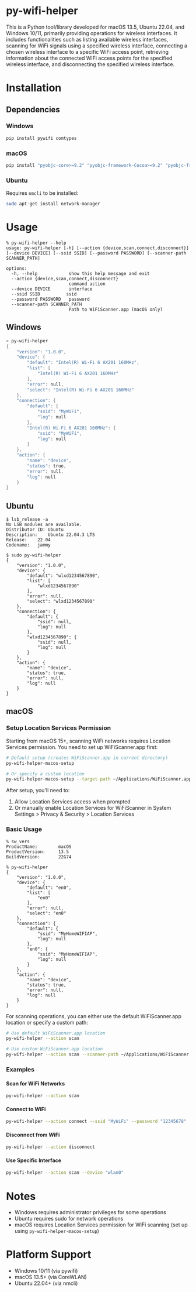 # py-wifi-helper

This is a Python tool/library developed for macOS 13.5, Ubuntu 22.04, and Windows 10/11, primarily providing operations for wireless interfaces. It includes functionalities such as listing available wireless interfaces, scanning for WiFi signals using a specified wireless interface, connecting a chosen wireless interface to a specific WiFi access point, retrieving information about the connected WiFi access points for the specified wireless interface, and disconnecting the specified wireless interface.

# Installation

## Dependencies

### Windows
```bash
pip install pywifi comtypes
```

### macOS
```bash
pip install "pyobjc-core>=9.2" "pyobjc-framework-Cocoa>=9.2" "pyobjc-framework-CoreWLAN>=9.2"
```

### Ubuntu
Requires `nmcli` to be installed:
```bash
sudo apt-get install network-manager
```

# Usage

```
% py-wifi-helper --help
usage: py-wifi-helper [-h] [--action {device,scan,connect,disconnect}] [--device DEVICE] [--ssid SSID] [--password PASSWORD] [--scanner-path SCANNER_PATH]

options:
  -h, --help            show this help message and exit
  --action {device,scan,connect,disconnect}
                        command action
  --device DEVICE       interface
  --ssid SSID          ssid
  --password PASSWORD   password
  --scanner-path SCANNER_PATH
                        Path to WiFiScanner.app (macOS only)
```

## Windows

```powershell
> py-wifi-helper
{
    "version": "1.0.0",
    "device": {
        "default": "Intel(R) Wi-Fi 6 AX201 160MHz",
        "list": [
            "Intel(R) Wi-Fi 6 AX201 160MHz"
        ],
        "error": null,
        "select": "Intel(R) Wi-Fi 6 AX201 160MHz"
    },
    "connection": {
        "default": {
            "ssid": "MyWiFi",
            "log": null
        },
        "Intel(R) Wi-Fi 6 AX201 160MHz": {
            "ssid": "MyWiFi",
            "log": null
        }
    },
    "action": {
        "name": "device",
        "status": true,
        "error": null,
        "log": null
    }
}
```

## Ubuntu

```
$ lsb_release -a
No LSB modules are available.
Distributor ID:	Ubuntu
Description:	Ubuntu 22.04.3 LTS
Release:	22.04
Codename:	jammy

$ sudo py-wifi-helper
{
    "version": "1.0.0",
    "device": {
        "default": "wlxd1234567890",
        "list": [
            "wlxd1234567890"
        ],
        "error": null,
        "select": "wlxd1234567890"
    },
    "connection": {
        "default": {
            "ssid": null,
            "log": null
        },
        "wlxd1234567890": {
            "ssid": null,
            "log": null
        }
    },
    "action": {
        "name": "device",
        "status": true,
        "error": null,
        "log": null
    }
}
```

## macOS

### Setup Location Services Permission
Starting from macOS 15+, scanning WiFi networks requires Location Services permission. You need to set up WiFiScanner.app first:

```bash
# Default setup (creates WiFiScanner.app in current directory)
py-wifi-helper-macos-setup

# Or specify a custom location
py-wifi-helper-macos-setup --target-path ~/Applications/WiFiScanner.app
```

After setup, you'll need to:
1. Allow Location Services access when prompted
2. Or manually enable Location Services for WiFiScanner in System Settings > Privacy & Security > Location Services

### Basic Usage

```
% sw_vers
ProductName:		macOS
ProductVersion:		13.5
BuildVersion:		22G74

% py-wifi-helper
{
    "version": "1.0.0",
    "device": {
        "default": "en0",
        "list": [
            "en0"
        ],
        "error": null,
        "select": "en0"
    },
    "connection": {
        "default": {
            "ssid": "MyHomeWIFIAP",
            "log": null
        },
        "en0": {
            "ssid": "MyHomeWIFIAP",
            "log": null
        }
    },
    "action": {
        "name": "device",
        "status": true,
        "error": null,
        "log": null
    }
}
```

For scanning operations, you can either use the default WiFiScanner.app location or specify a custom path:
```bash
# Use default WiFiScanner.app location
py-wifi-helper --action scan

# Use custom WiFiScanner.app location
py-wifi-helper --action scan --scanner-path ~/Applications/WiFiScanner.app
```

### Examples

#### Scan for WiFi Networks
```bash
py-wifi-helper --action scan
```

#### Connect to WiFi
```bash
py-wifi-helper --action connect --ssid "MyWiFi" --password "12345678"
```

#### Disconnect from WiFi
```bash
py-wifi-helper --action disconnect
```

#### Use Specific Interface
```bash
py-wifi-helper --action scan --device "wlan0"
```

# Notes

- Windows requires administrator privileges for some operations
- Ubuntu requires sudo for network operations
- macOS requires Location Services permission for WiFi scanning (set up using `py-wifi-helper-macos-setup`)

# Platform Support

- Windows 10/11 (via pywifi)
- macOS 13.5+ (via CoreWLAN)
- Ubuntu 22.04+ (via nmcli)
